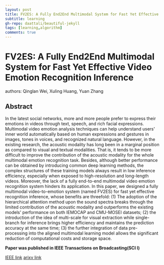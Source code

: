 ```yaml
---
layout: post
title: FV2ES: A Fully End2End Multimodal System for Fast Yet Effective Video Emotion Recognition Inference
subtitle: learning
gh-repo: daattali/beautiful-jekyll
tags: [learning,algorithm]
comments: true
---
```


# FV2ES: A Fully End2End Multimodal System for Fast Yet Effective Video Emotion Recognition Inference

authors: Qinglan Wei, Xuling Huang, Yuan Zhang

## Abstract
In the latest social networks, more and more people prefer to express their emotions in videos through text, speech, and rich facial expressions. Multimodal video emotion analysis techniques can help understand users' inner world automatically based on human expressions and gestures in images, tones in voices, and recognized natural language. However, in the existing research, the acoustic modality has long been in a marginal position as compared to visual and textual modalities. That is, it tends to be more difficult to improve the contribution of the acoustic modality for the whole multimodal emotion recognition task. Besides, although better performance can be obtained by introducing common deep learning methods, the complex structures of these training models always result in low inference efficiency, especially when exposed to high-resolution and long-length videos. Moreover, the lack of a fully end-to-end multimodal video emotion recognition system hinders its application. In this paper, we designed a fully multimodal video-to-emotion system (named FV2ES) for fast yet effective recognition inference, whose benefits are threefold: (1) The adoption of the hierarchical attention method upon the sound spectra breaks through the limited contribution of the acoustic modality and outperforms the existing models' performance on both IEMOCAP and CMU-MOSEI datasets; (2) the introduction of the idea of multi-scale for visual extraction while single-branch for inference brings higher efficiency and maintains the prediction accuracy at the same time; (3) the further integration of data pre-processing into the aligned multimodal learning model allows the significant reduction of computational costs and storage space.

**Paper was published in IEEE Transactions on Broadcasting(SCI I)**

[IEEE link](https://ieeexplore.ieee.org/document/9944173/)
[arixv link](https://arxiv.org/abs/2209.10170)
